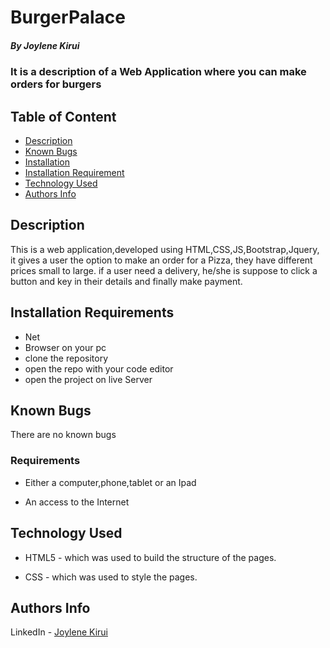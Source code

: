 # BurgerPalace

##### By Joylene Kirui
### It is a description of a Web Application where you can make orders for burgers

## Table of Content

+ [Description](#description)
+ [Known Bugs](#bugs)
+ [Installation](installation)
+ [Installation Requirement](#installation-Requirements)
+ [Technology Used](#technology-used)
+ [Authors Info](#author-Info)


## Description
<p>This is a web application,developed using HTML,CSS,JS,Bootstrap,Jquery, it gives a user the option to make an order for a Pizza, they have different prices  small to large. if a user need a delivery, he/she is suppose to click a button and key in their details and finally make payment.</p>

## Installation Requirements
* Net
* Browser on your pc
* clone the repository
* open the repo with your code editor
* open the project on live Server

## Known Bugs
There are no known bugs 

### Requirements

* Either a computer,phone,tablet or an Ipad

* An access to the Internet


## Technology Used
* HTML5 - which was used to build the structure of the pages.

* CSS - which was used to style the pages.



## Authors Info


LinkedIn - [Joylene Kirui](www.linkedin.com/in/joylene-kirui-860699176)

